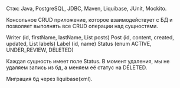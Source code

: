 Стэк: Java, PostgreSQL, JDBC, Maven, Liquibase, JUnit, Mockito.

Консольное CRUD приложение, которое взаимодействует с БД и позволяет выполнять все CRUD операции над сущностями.

Writer (id, firstName, lastName, List<Post> posts)
Post (id, content, created, updated, List<Label> labels)
Label (id, name)
Status (enum ACTIVE, UNDER_REVIEW, DELETED)

Каждая сущность имеет поле Status. В момент удаления, мы не удаляем запись из бд, а меняем её статус на DELETED.

Миграция бд через liquibase(xml).